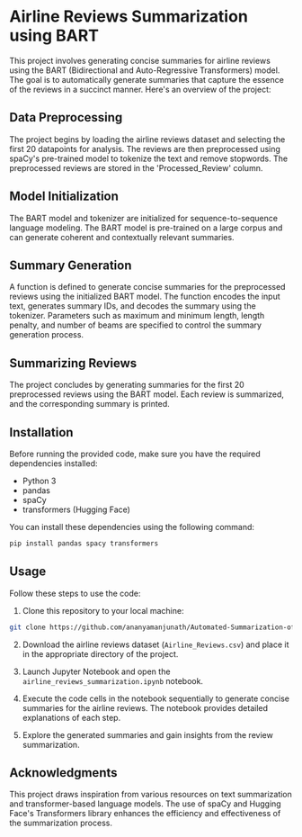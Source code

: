 # Airline Reviews Summarization using BART

This project involves generating concise summaries for airline reviews using the BART (Bidirectional and Auto-Regressive Transformers) model. The goal is to automatically generate summaries that capture the essence of the reviews in a succinct manner. Here's an overview of the project:

## Data Preprocessing

The project begins by loading the airline reviews dataset and selecting the first 20 datapoints for analysis. The reviews are then preprocessed using spaCy's pre-trained model to tokenize the text and remove stopwords. The preprocessed reviews are stored in the 'Processed_Review' column.

## Model Initialization

The BART model and tokenizer are initialized for sequence-to-sequence language modeling. The BART model is pre-trained on a large corpus and can generate coherent and contextually relevant summaries.

## Summary Generation

A function is defined to generate concise summaries for the preprocessed reviews using the initialized BART model. The function encodes the input text, generates summary IDs, and decodes the summary using the tokenizer. Parameters such as maximum and minimum length, length penalty, and number of beams are specified to control the summary generation process.

## Summarizing Reviews

The project concludes by generating summaries for the first 20 preprocessed reviews using the BART model. Each review is summarized, and the corresponding summary is printed.

## Installation

Before running the provided code, make sure you have the required dependencies installed:

-   Python 3
-   pandas
-   spaCy
-   transformers (Hugging Face)

You can install these dependencies using the following command:

```bash
pip install pandas spacy transformers
```

## Usage

Follow these steps to use the code:

1.  Clone this repository to your local machine:

```bash
git clone https://github.com/ananyamanjunath/Automated-Summarization-of-Airline-Reviews.git
```

2.  Download the airline reviews dataset (`Airline_Reviews.csv`) and place it in the appropriate directory of the project.
    
3.  Launch Jupyter Notebook and open the `airline_reviews_summarization.ipynb` notebook.
    
4.  Execute the code cells in the notebook sequentially to generate concise summaries for the airline reviews. The notebook provides detailed explanations of each step.
    
5.  Explore the generated summaries and gain insights from the review summarization.
    

## Acknowledgments

This project draws inspiration from various resources on text summarization and transformer-based language models. The use of spaCy and Hugging Face's Transformers library enhances the efficiency and effectiveness of the summarization process.
